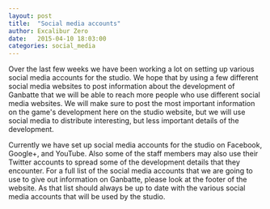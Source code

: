 ```yaml
---
layout: post
title:  "Social media accounts"
author:	Excalibur Zero
date:   2015-04-10 18:03:00
categories: social_media
---
```

Over the last few weeks we have been working a lot on setting up various social media accounts for the studio. We hope that by using a few different social media websites to post information about the development of Ganbatte that we will be able to reach more people who use different social media websites. We will make sure to post the most important information on the game's development here on the studio website, but we will use social media to distribute interesting, but less important details of the development.

Currently we have set up social media accounts for the studio on Facebook, Google+, and YouTube. Also some of the staff members may also use their Twitter accounts to spread some of the development details that they encounter. For a full list of the social media accounts that we are going to use to give out information on Ganbatte, please look at the footer of the website. As that list should always be up to date with the various social media accounts that will be used by the studio.
